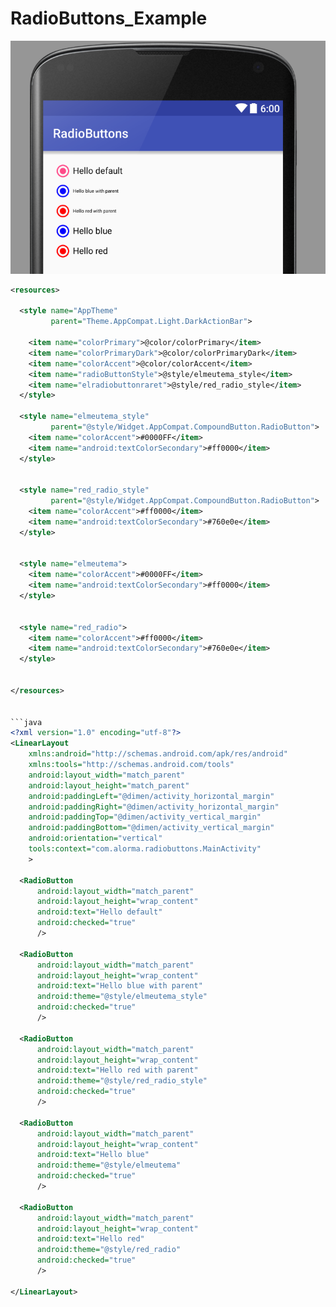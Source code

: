 # RadioButtons_Example


![Exaxmple](art/capture.png)

```xml
<resources>

  <style name="AppTheme"
         parent="Theme.AppCompat.Light.DarkActionBar">

    <item name="colorPrimary">@color/colorPrimary</item>
    <item name="colorPrimaryDark">@color/colorPrimaryDark</item>
    <item name="colorAccent">@color/colorAccent</item>
    <item name="radioButtonStyle">@style/elmeutema_style</item>
    <item name="elradiobuttonraret">@style/red_radio_style</item>
  </style>

  <style name="elmeutema_style"
         parent="@style/Widget.AppCompat.CompoundButton.RadioButton">
    <item name="colorAccent">#0000FF</item>
    <item name="android:textColorSecondary">#ff0000</item>
  </style>


  <style name="red_radio_style"
         parent="@style/Widget.AppCompat.CompoundButton.RadioButton">
    <item name="colorAccent">#ff0000</item>
    <item name="android:textColorSecondary">#760e0e</item>
  </style>


  <style name="elmeutema">
    <item name="colorAccent">#0000FF</item>
    <item name="android:textColorSecondary">#ff0000</item>
  </style>


  <style name="red_radio">
    <item name="colorAccent">#ff0000</item>
    <item name="android:textColorSecondary">#760e0e</item>
  </style>


</resources>


```java
<?xml version="1.0" encoding="utf-8"?>
<LinearLayout
    xmlns:android="http://schemas.android.com/apk/res/android"
    xmlns:tools="http://schemas.android.com/tools"
    android:layout_width="match_parent"
    android:layout_height="match_parent"
    android:paddingLeft="@dimen/activity_horizontal_margin"
    android:paddingRight="@dimen/activity_horizontal_margin"
    android:paddingTop="@dimen/activity_vertical_margin"
    android:paddingBottom="@dimen/activity_vertical_margin"
    android:orientation="vertical"
    tools:context="com.alorma.radiobuttons.MainActivity"
    >

  <RadioButton
      android:layout_width="match_parent"
      android:layout_height="wrap_content"
      android:text="Hello default"
      android:checked="true"
      />

  <RadioButton
      android:layout_width="match_parent"
      android:layout_height="wrap_content"
      android:text="Hello blue with parent"
      android:theme="@style/elmeutema_style"
      android:checked="true"
      />

  <RadioButton
      android:layout_width="match_parent"
      android:layout_height="wrap_content"
      android:text="Hello red with parent"
      android:theme="@style/red_radio_style"
      android:checked="true"
      />

  <RadioButton
      android:layout_width="match_parent"
      android:layout_height="wrap_content"
      android:text="Hello blue"
      android:theme="@style/elmeutema"
      android:checked="true"
      />

  <RadioButton
      android:layout_width="match_parent"
      android:layout_height="wrap_content"
      android:text="Hello red"
      android:theme="@style/red_radio"
      android:checked="true"
      />

</LinearLayout>

```
